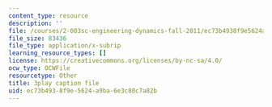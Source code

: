 ```yaml
---
content_type: resource
description: ''
file: /courses/2-003sc-engineering-dynamics-fall-2011/ec73b4938f9e5624a9ba6e3c80c7a82b_OxcCPTc_bXw.vtt
file_size: 83436
file_type: application/x-subrip
learning_resource_types: []
license: https://creativecommons.org/licenses/by-nc-sa/4.0/
ocw_type: OCWFile
resourcetype: Other
title: 3play caption file
uid: ec73b493-8f9e-5624-a9ba-6e3c80c7a82b
---
```

